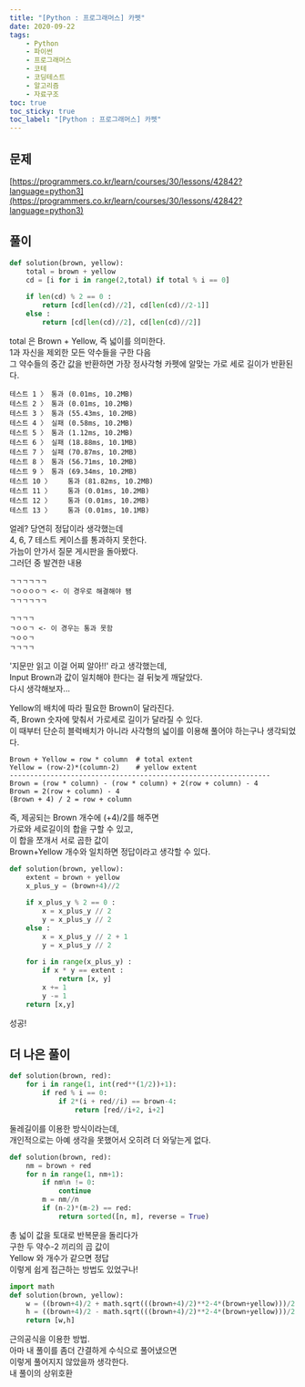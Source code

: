 ```yaml
---
title: "[Python : 프로그래머스] 카펫"
date: 2020-09-22
tags:
    - Python
    - 파이썬
    - 프로그래머스
    - 코테
    - 코딩테스트
    - 알고리즘
    - 자료구조
toc: true
toc_sticky: true
toc_label: "[Python : 프로그래머스] 카펫"
---
```

## 문제
[https://programmers.co.kr/learn/courses/30/lessons/42842?language=python3](https://programmers.co.kr/learn/courses/30/lessons/42842?language=python3)
## 풀이
```python
def solution(brown, yellow):
    total = brown + yellow
    cd = [i for i in range(2,total) if total % i == 0]
    
    if len(cd) % 2 == 0 :
        return [cd[len(cd)//2], cd[len(cd)//2-1]]
    else :
        return [cd[len(cd)//2], cd[len(cd)//2]]
```
total 은 Brown + Yellow, 즉 넓이를 의미한다.  
1과 자신을 제외한 모든 약수들을 구한 다음  
그 약수들의 중간 값을 반환하면 가장 정사각형 카펫에 알맞는 가로 세로 길이가 반환된다.  
```
테스트 1 〉	통과 (0.01ms, 10.2MB)
테스트 2 〉	통과 (0.01ms, 10.2MB)
테스트 3 〉	통과 (55.43ms, 10.2MB)
테스트 4 〉	실패 (0.58ms, 10.2MB)
테스트 5 〉	통과 (1.12ms, 10.2MB)
테스트 6 〉	실패 (18.88ms, 10.1MB)
테스트 7 〉	실패 (70.87ms, 10.2MB)
테스트 8 〉	통과 (56.71ms, 10.2MB)
테스트 9 〉	통과 (69.34ms, 10.2MB)
테스트 10 〉	통과 (81.82ms, 10.2MB)
테스트 11 〉	통과 (0.01ms, 10.2MB)
테스트 12 〉	통과 (0.01ms, 10.2MB)
테스트 13 〉	통과 (0.01ms, 10.1MB)
```
얼레? 당연히 정답이라 생각했는데  
4, 6, 7 테스트 케이스를 통과하지 못한다.  
가늠이 안가서 질문 게시판을 돌아봤다.  
그러던 중 발견한 내용
```
ㄱㄱㄱㄱㄱㄱ
ㄱㅇㅇㅇㅇㄱ <- 이 경우로 해결해야 됌
ㄱㄱㄱㄱㄱㄱ

ㄱㄱㄱㄱ
ㄱㅇㅇㄱ <- 이 경우는 통과 못함
ㄱㅇㅇㄱ
ㄱㄱㄱㄱ
```
'지문만 읽고 이걸 어찌 알아!!' 라고 생각했는데,  
Input Brown과 값이 일치해야 한다는 걸 뒤늦게 깨달았다.  
다시 생각해보자...  
  
Yellow의 배치에 따라 필요한 Brown이 달라진다.  
즉, Brown 숫자에 맞춰서 가로세로 길이가 달라질 수 있다.  
이 때부터 단순히 블럭배치가 아니라 사각형의 넓이를 이용해 풀어야 하는구나 생각되었다.  
```
Brown + Yellow = row * column  # total extent
Yellow = (row-2)*(column-2)    # yellow extent
----------------------------------------------------------------
Brown = (row * column) - (row * column) + 2(row + column) - 4
Brown = 2(row + column) - 4
(Brown + 4) / 2 = row + column
```
즉, 제공되는 Brown 개수에 (+4)/2를 해주면  
가로와 세로길이의 합을 구할 수 있고,  
이 합을 쪼개서 서로 곱한 값이  
Brown+Yellow 개수와 일치하면 정답이라고 생각할 수 있다.  
```python
def solution(brown, yellow):
    extent = brown + yellow
    x_plus_y = (brown+4)//2
    
    if x_plus_y % 2 == 0 :
        x = x_plus_y // 2
        y = x_plus_y // 2
    else :
        x = x_plus_y // 2 + 1
        y = x_plus_y // 2
    
    for i in range(x_plus_y) :
        if x * y == extent :
            return [x, y]
        x += 1
        y -= 1
    return [x,y]
```
성공!

## 더 나은 풀이
```python
def solution(brown, red):
    for i in range(1, int(red**(1/2))+1):
        if red % i == 0:
            if 2*(i + red//i) == brown-4:
                return [red//i+2, i+2]
```
둘레길이를 이용한 방식이라는데,  
개인적으로는 아예 생각을 못했어서 오히려 더 와닿는게 없다.  
```python
def solution(brown, red):
    nm = brown + red
    for n in range(1, nm+1):
        if nm%n != 0:
            continue
        m = nm//n
        if (n-2)*(m-2) == red:
            return sorted([n, m], reverse = True)
```
총 넓이 값을 토대로 반복문을 돌리다가  
구한 두 약수-2 끼리의 곱 값이  
Yellow 와 개수가 같으면 정답  
이렇게 쉽게 접근하는 방법도 있었구나!  
```python
import math
def solution(brown, yellow):
    w = ((brown+4)/2 + math.sqrt(((brown+4)/2)**2-4*(brown+yellow)))/2
    h = ((brown+4)/2 - math.sqrt(((brown+4)/2)**2-4*(brown+yellow)))/2
    return [w,h]
```
근의공식을 이용한 방법.  
아마 내 풀이를 좀더 간결하게 수식으로 풀어냈으면  
이렇게 풀어지지 않았을까 생각한다.  
내 풀이의 상위호환  


